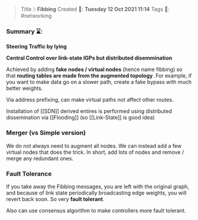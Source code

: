 > Title ❕: **Fibbing**
> Created 📅: **Tuesday 12 Oct 2021 11:14**
  Tags 📎: #networking 

### Summary ⌛:
**Steering Traffic by lying**

**Central Control over link-state IGPs but distributed disemmination**

Achieved by adding **fake nodes / virtual nodes** (hence name fibbing) so that **routing tables are made from the augmented topology**. For example, if you want to make data go on a slower path, create a fake bypass with much better weights.

Via address prefixing, can make virtual paths not affect other routes.

Installation of [[SDN]] derived entires is performed using distributed dissemination via [[Flooding]] (so [[Link-State]] is good idea)

### Merger (vs Simple version)
We do not always need to augment all nodes. We can instead add a few virtual nodes that does the trick.
In short, add lots of nodes and remove / merge any redundant ones.

### Fault Tolerance
If you take away the Fibbing messages, you are left with the original graph, and because of link state periodically broadcasting edge weights, you will revert back soon. So very **fault tolerant**.

Also can use consensus algorithm to make controllers more fault tolerant.